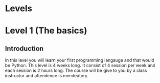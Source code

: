 # Levels

# Level 1 (The basics)

## Introduction
In this level you will learn your first programming langauge and that would be Python. This level is 4 weeks long. It consist of 4 session per week and each session is 2 hours long.
The course will be give to you by a class instructor and attendence is mendeatory.






